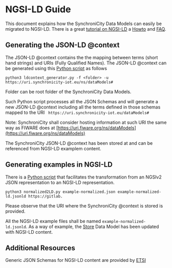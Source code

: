 # NGSI-LD Guide 

This document explains how the SynchroniCity Data Models can easily be migrated
to NGSI-LD. There is a great [tutorial on NGSI-LD]() 
a [Howto]() and [FAQ](). 


## Generating the JSON-LD @context 

The JSON-LD @context contains the the mapping between terms (short hand strings)
and URIs (Fully Qualified Names). The JSON-LD @context can be generated 
using this [Python script]() as follows

```
python3 ldcontext_generator.py -f <folder> -u https://uri.synchronicity-iot.eu/ns/dataModels#
```

Folder can be root folder of the SynchroniCity Data Models. 

Such Python script processes all the JSON Schemas and will generate a new 
JSON-LD @context including all the terms defined in those schemas 
mapped to the URI ` https://uri.synchronicity-iot.eu/dataModels#`

Note: SynchroniCity shall consider hosting information at such URI the same 
way as FIWARE does at [https://uri.fiware.org/ns/dataModels](https://uri.fiware.org/ns/dataModels) 

The SynchroniCity JSON-LD @context has been stored at []() and can be referenced
from NGSI-LD examplem content. 

## Generating examples in NGSI-LD

There is a [Python script](https://github.com/FIWARE/dataModels/blob/master/tools/normalized2LD.py) 
that facilitates the transformation from an NGSIv2 JSON representation to an NGSI-LD representation. 

```
python3 normalized2LD.py example-normalized.json example-normalized-ld.jsonld https://gitlab.
```

Please observe that the URI where the SynchroniCity @context is stored is provided. 

All the NGSI-LD example files shall be named `example-normalized-ld.jsonld`. As
a way of example, the [Store]() Data Model has been updated with NGSI-LD content. 

## Additional Resources

Generic JSON Schemas for NGSI-LD content are provided by [ETSI]()